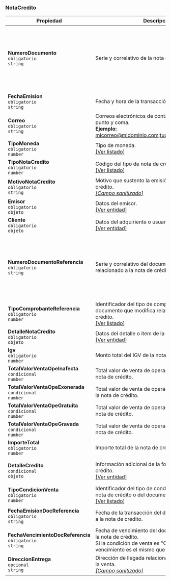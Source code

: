 ### NotaCredito

| **Propiedad** | **Descripción** | **Condición** |
| --- | --- | --- |
| **NumeroDocumento**  <br>`obligatorio`  <br>`string` | Serie y correlativo de la nota de crédito. | Formato: \[Serie\]-\[Correlativo\]  <br>Serie: 4 caracteres.  <br>Correlativo: 8 caracteres.  <br>Máximo de caracteres: 13. |
| **FechaEmision**  <br>`obligatorio`  <br>`string` | Fecha y hora de la transacción de la nota de crédito. | Formato: yyyy-MM-ddTHH:mm:ss |
| **Correo**  <br>`obligatorio`  <br>`string` | Correos electrónicos de contacto, separados por punto y coma.  <br>**Ejemplo:**  <br>micorreo@midominio.com;tucorreo@tudominio.com | Máximo hasta 5 correos. |
| **TipoMoneda**  <br>`obligatorio`  <br>`number` | Tipo de moneda.  <br>[[Ver listado]](../Listado/TipoMoneda.md) | Número entero. |
| **TipoNotaCredito**  <br>`obligatorio`  <br>`number` | Código del tipo de nota de crédito.  <br>[[Ver listado]](../Listado/TipoNotaCredito.md) | Número entero. |
| **MotivoNotaCredito**  <br>`obligatorio`  <br>`string` | Motivo que sustento la emisión de la nota de crédito.  <br>[_[Campo sanitizado]_](../Paginas/CampoSanitizado.md) | De 1 a 250 caracteres. |
| **Emisor**  <br>`obligatorio`  <br>`objeto` | Datos del emisor.  <br>[[Ver entidad]](../Entidad/Emisor.md) |  |
| **Cliente**  <br>`obligatorio`  <br>`objeto` | Datos del adquiriente o usuario.  <br>[[Ver entidad]](../Entidad/Adquiriente.md) |  |
| **NumeroDocumentoReferencia**  <br>`obligatorio`  <br>`string` | Serie y correlativo del documento que modifica relacionado a la nota de crédito. | Formato: \[Serie\]-\[Correlativo\]  <br>Serie: 4 caracteres.  <br>Correlativo: 8 caracteres.  <br>Máximo de caracteres: 13. |
| **TipoComprobanteReferencia**  <br>`obligatorio`  <br>`number` | Identificador del tipo de comprobante del documento que modifica relacionado a la nota de crédito.  <br>[[Ver listado]](../Listado/TipoComprobante.md) | Número entero. |
| **DetalleNotaCredito**  <br>`obligatorio`  <br>`objeto` | Datos del detalle o ítem de la nota de crédito.  <br>[[Ver entidad]](../EntidadNotaCredito/NotaCreditoDetalle.md) |  |
| **Igv**  <br>`obligatorio`  <br>`number` | Monto total del IGV de la nota de crédito. | decimal(14,2) |
| **TotalValorVentaOpeInafecta**  <br>`condicional`  <br>`number` | Total valor de venta de operaciones inafectas de la nota de crédito. | decimal(14,2) |
| **TotalValorVentaOpeExonerada**  <br>`condicional`  <br>`number` | Total valor de venta de operaciones exoneradas de la nota de crédito. | decimal(14,2) |
| **TotalValorVentaOpeGratuita**  <br>`condicional`  <br>`number` | Total valor de venta de operaciones gratuitas de la nota de crédito. | decimal(14,2) |
| **TotalValorVentaOpeGravada**  <br>`condicional`  <br>`number` | Total valor de venta de operaciones gravadas de la nota de crédito. | decimal(14,2) |
| **ImporteTotal**  <br>`obligatorio`  <br>`number` | Importe total de la nota de crédito. | decimal(14,2) |
| **DetalleCredito**  <br>`condicional`  <br>`objeto` | Información adicional de la forma de pago al crédito.  <br>[[Ver entidad]](../Entidad/Credito.md) | Solo cuando el código de afectación al IGV es: 13. |
| **TipoCondicionVenta**  <br>`obligatorio`  <br>`number` | Identificador del tipo de condición de venta de la nota de crédito o del documento relacionado.  <br>[[Ver listado]](../Listado/TipoCondicionVenta.md) | Número entero. |
| **FechaEmisionDocReferencia**  <br>`obligatorio`  <br>`string` | Fecha de la transacción del documento relacionado a la nota de crédito. | Formato: yyyy-MM-dd. |
| **FechaVencimientoDocReferencia**  <br>`obligatorio`  <br>`string` | Fecha de vencimiento del documento relacionado a la nota de crédito.  <br>Si la condición de venta es "Crédito", la fecha de vencimiento es el mismo que la fecha de emisión. | Formato: yyyy-MM-dd. |
| **DireccionEntrega**  <br>`opcional`  <br>`string` | Dirección de llegada relacionado al comprobante de la venta.  <br>[_[Campo sanitizado]_](../Paginas/CampoSanitizado.md) | Máximo 100 caracteres. |